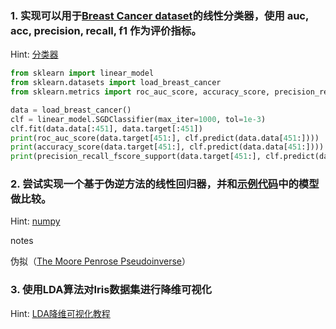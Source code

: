 ### 1. 实现可以用于[Breast Cancer dataset](https://scikit-learn.org/stable/modules/generated/sklearn.datasets.load_breast_cancer.html#sklearn.datasets.load_breast_cancer)的线性分类器，使用 auc, acc, precision, recall, f1 作为评价指标。

Hint: [分类器](https://scikit-learn.org/stable/modules/generated/sklearn.linear_model.SGDClassifier.html)

```python
from sklearn import linear_model
from sklearn.datasets import load_breast_cancer
from sklearn.metrics import roc_auc_score, accuracy_score, precision_recall_fscore_support

data = load_breast_cancer()
clf = linear_model.SGDClassifier(max_iter=1000, tol=1e-3)
clf.fit(data.data[:451], data.target[:451])
print(roc_auc_score(data.target[451:], clf.predict(data.data[451:])))
print(accuracy_score(data.target[451:], clf.predict(data.data[451:])))
print(precision_recall_fscore_support(data.target[451:], clf.predict(data.data[451:]), average='binary'))
```

### 2. 尝试实现一个基于伪逆方法的线性回归器，并和[示例代码](https://scikit-learn.org/stable/modules/generated/sklearn.linear_model.LinearRegression.html)中的模型做比较。

Hint: [numpy](https://docs.scipy.org/doc/numpy/reference/generated/numpy.linalg.pinv.html)

notes

伪拟（[The Moore Penrose Pseudoinverse](https://hadrienj.github.io/posts/Deep-Learning-Book-Series-2.9-The-Moore-Penrose-Pseudoinverse/)）

### 3. 使用LDA算法对Iris数据集进行降维可视化

Hint: [LDA降维可视化教程](https://scikit-learn.org/stable/auto_examples/decomposition/plot_pca_vs_lda.html#sphx-glr-auto-examples-decomposition-plot-pca-vs-lda-py)
